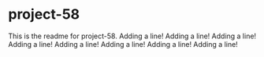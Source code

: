 # project-58

This is the readme for project-58.
Adding a line!
Adding a line!
Adding a line!
Adding a line!
Adding a line!
Adding a line!
Adding a line!
Adding a line!
